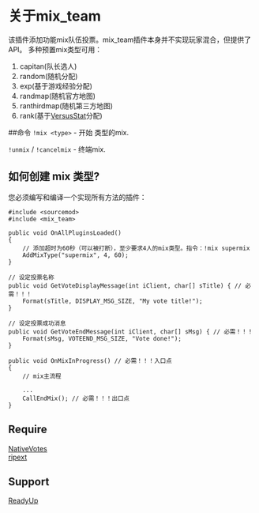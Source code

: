 # 关于mix_team

该插件添加功能mix队伍投票。mix_team插件本身并不实现玩家混合，但提供了API。
多种预置mix类型可用：

1. capitan(队长选人)
2. random(随机分配)
3. exp(基于游戏经验分配)
4. randmap(随机官方地图)
5. ranthirdmap(随机第三方地图)
6. rank(基于[VersusStat](https://github.com/TouchMe-Inc/l4d2_versus_stats)分配)

##命令
`!mix <type>` - 开始 <type> 类型的mix.

`!unmix` / `!cancelmix` - 终端mix.

## 如何创建 mix 类型?
您必须编写和编译一个实现所有方法的插件：
```pawn
#include <sourcemod>
#include <mix_team>

public void OnAllPluginsLoaded()
{
	// 添加超时为60秒（可以被打断），至少要求4人的mix类型。指令：!mix supermix
	AddMixType("supermix", 4, 60);
}

// 设定投票名称
public void GetVoteDisplayMessage(int iClient, char[] sTitle) { // 必需！！！
	Format(sTitle, DISPLAY_MSG_SIZE, "My vote title!");
}

// 设定投票成功消息
public void GetVoteEndMessage(int iClient, char[] sMsg) { // 必需！！！
	Format(sMsg, VOTEEND_MSG_SIZE, "Vote done!");
}

public void OnMixInProgress() // 必需！！！入口点
{
	// mix主流程
	
	...
	CallEndMix(); // 必需！！！出口点
}
```

## Require
[NativeVotes](https://github.com/sapphonie/sourcemod-nativevotes-updated)    
[ripext](https://github.com/ErikMinekus/sm-ripext/releases/tag/1.3.1)

## Support
[ReadyUp](https://github.com/SirPlease/L4D2-Competitive-Rework/blob/master/addons/sourcemod/scripting/readyup.sp)
